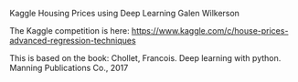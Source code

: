 Kaggle Housing Prices using Deep Learning
Galen Wilkerson

The Kaggle competition is here: https://www.kaggle.com/c/house-prices-advanced-regression-techniques

This is based on the book: Chollet, Francois. Deep learning with python. Manning Publications Co., 2017
